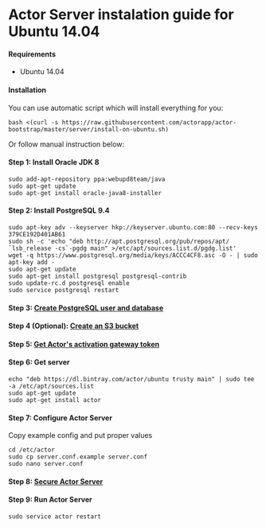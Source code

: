 # Actor Server instalation guide for Ubuntu 14.04
<a id="requirements"></a>
#### Requirements

* Ubuntu 14.04

#### Installation
<a id="install-script"></a>
You can use automatic script which will install everything for you:
```
bash <(curl -s https://raw.githubusercontent.com/actorapp/actor-bootstrap/master/server/install-on-ubuntu.sh)
```
Or follow manual instruction below:

<a id="install-jdk"></a>
#### Step 1: Install Oracle JDK 8

```
sudo add-apt-repository ppa:webupd8team/java
sudo apt-get update
sudo apt-get install oracle-java8-installer
```
<a id="install-psql"></a>
#### Step 2: Install PostgreSQL 9.4

```
sudo apt-key adv --keyserver hkp://keyserver.ubuntu.com:80 --recv-keys 379CE192D401AB61
sudo sh -c 'echo "deb http://apt.postgresql.org/pub/repos/apt/ `lsb_release -cs`-pgdg main" >/etc/apt/sources.list.d/pgdg.list'
wget -q https://www.postgresql.org/media/keys/ACCC4CF8.asc -O - | sudo apt-key add -
sudo apt-get update
sudo apt-get install postgresql postgresql-contrib
sudo update-rc.d postgresql enable
sudo service postgresql restart
```
<a id="configure-database"></a>
#### Step 3: [Create PostgreSQL user and database](configure-database.md)
<a id="configure-s3"></a>
#### Step 4 (Optional): [Create an S3 bucket](configure-s3.md)
<a id="configure-s3-gateway"></a>
#### Step 5: [Get Actor's activation gateway token](configure-sms-gateway.md)
<a id="get-server"></a>
#### Step 6: Get server

```
echo "deb https://dl.bintray.com/actor/ubuntu trusty main" | sudo tee -a /etc/apt/sources.list
sudo apt-get update
sudo apt-get install actor
```
<a id="configure-server"></a>
#### Step 7: Configure Actor Server

Copy example config and put proper values

```
cd /etc/actor
sudo cp server.conf.example server.conf
sudo nano server.conf
```

<a id="secure-server"></a>
#### Step 8: [Secure Actor Server](secure.md)

<a id="run-server"></a>
#### Step 9: Run Actor Server

```
sudo service actor restart
```
